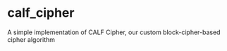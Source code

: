 # calf_cipher
A simple implementation of CALF Cipher, our custom block-cipher-based cipher algorithm

